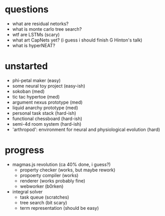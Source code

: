 # questions

* what are residual netorks?
* what is monte carlo tree search?
* wtf are LSTMs (scary)
* what art CapNets yet? (i guess i should finish G Hinton's talk)
* what is hyperNEAT?

# unstarted

* phi-petal maker (easy)
* some neural toy project (easy-ish)
* sokoban (med)
* tic tac hypertoe (med)
* argument nexus prototype (med)
* liquid anarchy prototype (med)
* personal task stack (hard-ish)
* functional chessboard (hard-ish)
* semi-4d room system (hard-ish)
* 'arthropod': environment for neural and physiological evolution (hard)

# progress

* magmas.js revolution (ca 40% done, i guess?)
  * property checker (works, but maybe rework)
  * propoerty compiler (works)
  * renderer (works probably fine)
  * webworker (b0rken)
* integral solver
  * task queue (scratches)
  * tree search (bit scary)
  * term representation (should be easy)
